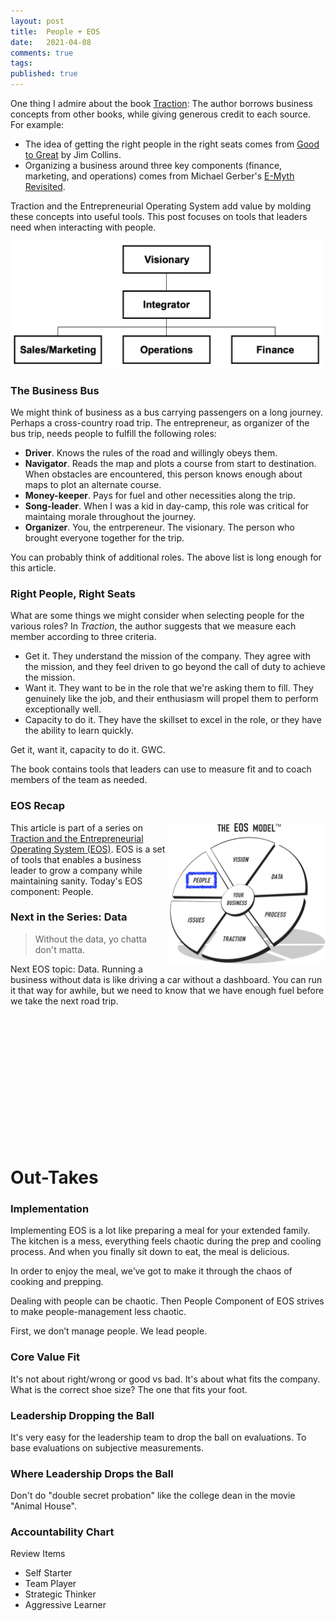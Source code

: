 ```yaml
---
layout: post
title:  People + EOS
date:   2021-04-08
comments: true
tags: 
published: true
---
```

 
One thing I admire about the book [Traction](/blog/2021/02/15/traction-entrepreneurial-operating-system-eos/): The author borrows business concepts from other books, while giving generous credit to each source. For example:

* The idea of getting the right people in the right seats comes from [Good to Great](/blog/2015/05/22/building-a-great-company/) by Jim Collins. 
* Organizing a business around three key components (finance, marketing, and operations) comes from Michael Gerber's [E-Myth Revisited](https://www.emyth.com/).

Traction and the Entrepreneurial Operating System add value by molding these concepts into useful tools. This post focuses on tools that leaders need when interacting with people.

<a href="/blog/2021/04/06/right-people-right-seats-eos/"><img src="/images/Accountability_EOS_People.jpg" width="500" padding="10" alt="EOS Accountability Chart - Entrepreneurial Operating System (EOS)" title="EOS Accountability Chart - Entrepreneurial Operating System (EOS)" /></a>

<!--more-->

### The Business Bus

We might think of business as a bus carrying passengers on a long journey. Perhaps a cross-country road trip. The entrepreneur, as organizer of the bus trip, needs people to fulfill the following roles:

* **Driver**. Knows the rules of the road and willingly obeys them.
* **Navigator**. Reads the map and plots a course from start to destination. When obstacles are encountered, this person knows enough about maps to plot an alternate course.
* **Money-keeper**. Pays for fuel and other necessities along the trip.
* **Song-leader**. When I was a kid in day-camp, this role was critical for maintaing morale throughout the journey.
* **Organizer**. You, the entrpereneur. The visionary. The person who brought everyone together for the trip.

You can probably think of additional roles. The above list is long enough for this article.

### Right People, Right Seats

What are some things we might consider when selecting people for the various roles? In _Traction_, the author suggests that we measure each member according to three criteria.

* Get it. They understand the mission of the company. They agree with the mission, and they feel driven to go beyond the call of duty to achieve the mission.
* Want it. They want to be in the role that we're asking them to fill. They genuinely like the job, and their enthusiasm will propel them to perform exceptionally well.
* Capacity to do it. They have the skillset to excel in the role, or they have the ability to learn quickly.

Get it, want it, capacity to do it. GWC.

The book contains tools that leaders can use to measure fit and to coach members of the team as needed.

### EOS Recap

<a href="/blog/2021/04/04/right-people-right-seats-eos/"><img src="/images/EOS_People.jpg" align="right" width="250" padding="10" alt="Right People, Right Seats - Entrepreneurial Operating System (EOS)" title="Right People, Right Seats - Entrepreneurial Operating System (EOS)" /></a>

This article is part of a series on [Traction and the Entrepreneurial Operating System (EOS)](/blog/2021/02/15/traction-entrepreneurial-operating-system-eos/). EOS is a set of tools that enables a business leader to grow a company while maintaining sanity. Today's EOS component: People.


### Next in the Series: Data

> Without the data, yo chatta don't matta.

Next EOS topic: Data. Running a business without data is like driving a car without a dashboard. You can run it that way for awhile, but we need to know that we have enough fuel before we take the next road trip.

&nbsp;<br/>
&nbsp;<br/>
&nbsp;<br/>
&nbsp;<br/>
&nbsp;<br/>
&nbsp;<br/>
&nbsp;<br/>
&nbsp;<br/>
&nbsp;<br/>
&nbsp;<br/>
&nbsp;<br/>
&nbsp;<br/>





# Out-Takes

### Implementation

Implementing EOS is a lot like preparing a meal for your extended family. The kitchen is a mess, everything feels chaotic during the prep and cooling process. And when you finally sit down to eat, the meal is delicious. 

In order to enjoy the meal, we’ve got to make it through the chaos of cooking and prepping. 

Dealing with people can be chaotic. Then People Component of EOS strives to make people-management less chaotic.

First, we don’t manage people. We lead people. 

### Core Value Fit
It's not about right/wrong or good vs bad. It's about what fits the company. What is the correct shoe size? The one that fits your foot.

### Leadership Dropping the Ball
It's very easy for the leadership team to drop the ball on evaluations. To base evaluations on subjective measurements.

### Where Leadership Drops the Ball


Don't do "double secret probation" like the college dean in the movie "Animal House".

### Accountability Chart


Review Items
- Self Starter
- Team Player
- Strategic Thinker
- Aggressive Learner






